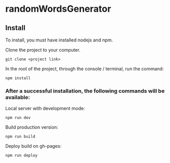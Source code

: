 # randomWordsGenerator

## Install
To install, you must have installed nodejs and npm.

Clone the project to your computer.

    git clone <project link>

In the root of the project, through the console / terminal, run the command:

    npm install
### After a successful installation, the following commands will be available:
Local server with development mode:

    npm run dev
Build production version:

    npm run build
Deploy build on gh-pages:
  
    npm run deploy

